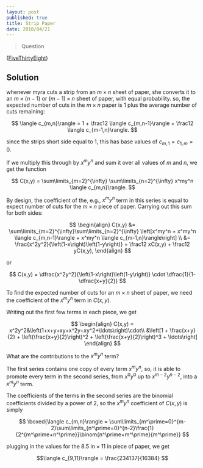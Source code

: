 ```yaml
---
layout: post
published: true
title: Strip Paper
date: 2018/04/21
---
```


>Question

<!--more-->

([FiveThirtyEight](URL))

## Solution

whenever myra cuts a strip from an $m \times n$ sheet of paper, she converts it to an $m \times (n-1)$ or $(m-1) \times n$ sheet of paper, with equal probability. so, the expected number of cuts in the $m \times n$ paper is 1 plus the average number of cuts remaining:

$$
\langle c_{m,n}\rangle = 1 + \frac12 \langle c_{m,n-1}\rangle + \frac12 \langle c_{m-1,n}\rangle.
$$

since the strips short side equal to $1,$ this has base values of $c_{m,1} = c_{1,m} = 0.$

If we multiply this through by $x^m y^n$ and sum it over all values of $m$ and $n,$ we get the function 

$$
C(x,y) = \sum\limits_{m=2}^{\infty} \sum\limits_{n=2}^{\infty} x^my^n \langle c_{m,n}\rangle.
$$

By design, the coefficient of the, e.g., $x^my^n$ term in this series is equal to expect number of cuts for the $m\times n$ piece of paper. Carrying out this sum for both sides:

$$
\begin{align}
C(x,y) &= \sum\limits_{m=2}^{\infty}\sum\limits_{n=2}^{\infty} \left[x^my^n + x^my^n \langle c_{m,n-1}\rangle + x^my^n \langle c_{m-1,n}\rangle\right] \\
&= \frac{x^2y^2}{\left(1-x\right)\left(1-y\right)} + \frac12 xC(x,y) + \frac12 yC(x,y),
\end{align}
$$

or 

$$
C(x,y) = \dfrac{x^2y^2}{\left(1-x\right)\left(1-y\right)} \cdot \dfrac{1}{1-\dfrac{x+y}{2}}
$$

To find the expected number of cuts for an $m\times n$ sheet of paper, we need the coefficient of the $x^my^n$ term in $C(x,y).$

Writing out the first few terms in each piece, we get

$$
\begin{align}
C(x,y) = x^2y^2&\left(1+x+y+xy+x^2y+xy^2+\ldots\right)\cdot\\
&\left[1 + \frac{x+y}{2} + \left(\frac{x+y}{2}\right)^2 + \left(\frac{x+y}{2}\right)^3 + \ldots\right]
\end{align}
$$

What are the contributions to the $x^my^n$ term?

The first series contains one copy of every term $x^my^n,$ so, it is able to promote every term in the second series, from $x^0y^0$ up to $x^{m-2}y^{n-2},$ into a $x^my^n$ term. 

The coefficients of the terms in the second series are the binomial coefficients divided by a power of $2,$ so the $x^my^n$ coefficient of $C(x,y)$ is simply

$$
\boxed{\langle c_{m,n}\rangle = \sum\limits_{m^\prime=0}^{m-2}\sum\limits_{n^\prime=0}^{n-2}\frac{1}{2^{m^\prime+n^\prime}}\binom{n^\prime+m^\prime}{m^\prime}}
$$

plugging in the values for the $8.5\text{ in}\times 11\text{ in}$ piece of paper, we get

$$\langle c_{9,11}\rangle = \frac{234137}{16384} $$

<br>
